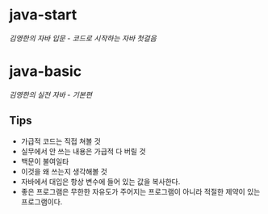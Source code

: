 # java-start
_김영한의 자바 입문 - 코드로 시작하는 자바 첫걸음_

# java-basic
_김영한의 실전 자바 - 기본편_

## Tips
- 가급적 코드는 직접 쳐볼 것
- 실무에서 안 쓰는 내용은 가급적 다 버릴 것
- 백문이 불여일타
- 이것을 왜 쓰는지 생각해볼 것
- 자바에서 대입은 항상 변수에 들어 있는 값을 복사한다.
- 좋은 프로그램은 무한한 자유도가 주어지는 프로그램이 아니라 적절한 제약이 있는 프로그램이다.
